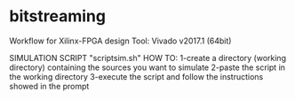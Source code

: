 # bitstreaming
Workflow for Xilinx-FPGA design
Tool: Vivado v2017.1 (64bit)


SIMULATION SCRIPT "scriptsim.sh" HOW TO:
1-create a directory (working directory) containing the sources you want to simulate
2-paste the script in the working directory
3-execute the script and follow the instructions showed in the prompt
